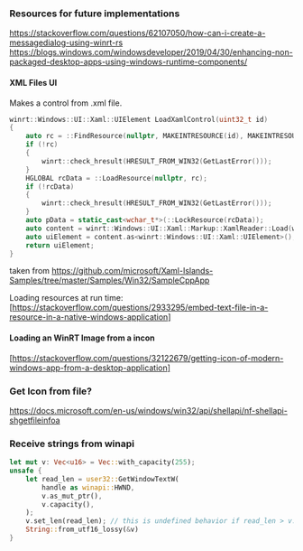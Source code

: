 ### Resources for future implementations
https://stackoverflow.com/questions/62107050/how-can-i-create-a-messagedialog-using-winrt-rs
https://blogs.windows.com/windowsdeveloper/2019/04/30/enhancing-non-packaged-desktop-apps-using-windows-runtime-components/


#### XML Files UI 
Makes a control from .xml file.
```C++
winrt::Windows::UI::Xaml::UIElement LoadXamlControl(uint32_t id)
{
    auto rc = ::FindResource(nullptr, MAKEINTRESOURCE(id), MAKEINTRESOURCE(XAMLRESOURCE));
    if (!rc)
    {
        winrt::check_hresult(HRESULT_FROM_WIN32(GetLastError()));
    }
    HGLOBAL rcData = ::LoadResource(nullptr, rc);
    if (!rcData)
    {
        winrt::check_hresult(HRESULT_FROM_WIN32(GetLastError()));
    }
    auto pData = static_cast<wchar_t*>(::LockResource(rcData));
    auto content = winrt::Windows::UI::Xaml::Markup::XamlReader::Load(winrt::get_abi(pData));
    auto uiElement = content.as<winrt::Windows::UI::Xaml::UIElement>();
    return uiElement;
}
```
taken from <https://github.com/microsoft/Xaml-Islands-Samples/tree/master/Samples/Win32/SampleCppApp>

Loading resources at run time:
[https://stackoverflow.com/questions/2933295/embed-text-file-in-a-resource-in-a-native-windows-application]

#### Loading an WinRT Image from a incon 

[https://stackoverflow.com/questions/32122679/getting-icon-of-modern-windows-app-from-a-desktop-application]


### Get Icon from file?
https://docs.microsoft.com/en-us/windows/win32/api/shellapi/nf-shellapi-shgetfileinfoa


### Receive strings from winapi

```Rust
let mut v: Vec<u16> = Vec::with_capacity(255);
unsafe {
    let read_len = user32::GetWindowTextW(
        handle as winapi::HWND,
        v.as_mut_ptr(),
        v.capacity(),
    );
    v.set_len(read_len); // this is undefined behavior if read_len > v.capacity()
    String::from_utf16_lossy(&v)
}
```